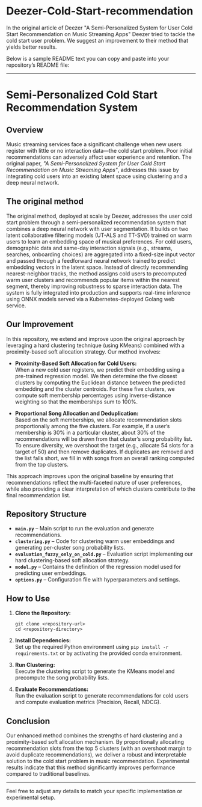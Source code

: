 # Deezer-Cold-Start-recommendation
In the original article of Deezer "A Semi-Personalized System for User Cold Start Recommendation on Music Streaming Apps" Deezer tried to tackle the cold start user problem. We suggest an improvement to their method that yields better results. 

Below is a sample README text you can copy and paste into your repository’s README file:

---

# Semi-Personalized Cold Start Recommendation System

## Overview

Music streaming services face a significant challenge when new users register with little or no interaction data—the cold start problem. Poor initial recommendations can adversely affect user experience and retention. The original paper, *"A Semi-Personalized System for User Cold Start Recommendation on Music Streaming Apps"*, addresses this issue by integrating cold users into an existing latent space using clustering and a deep neural network. 

## The original method

The original method, deployed at scale by Deezer, addresses the user cold start problem through a semi-personalized recommendation system that combines a deep neural network with user segmentation. It builds on two latent collaborative filtering models (UT-ALS and TT-SVD) trained on warm users to learn an embedding space of musical preferences. For cold users, demographic data and same-day interaction signals (e.g., streams, searches, onboarding choices) are aggregated into a fixed-size input vector and passed through a feedforward neural network trained to predict embedding vectors in the latent space. Instead of directly recommending nearest-neighbor tracks, the method assigns cold users to precomputed warm user clusters and recommends popular items within the nearest segment, thereby improving robustness to sparse interaction data. The system is fully integrated into production and supports real-time inference using ONNX models served via a Kubernetes-deployed Golang web service.

## Our Improvement

In this repository, we extend and improve upon the original approach by leveraging a hard clustering technique (using KMeans) combined with a proximity-based soft allocation strategy. Our method involves:

- **Proximity-Based Soft Allocation for Cold Users:**  
  When a new cold user registers, we predict their embedding using a pre-trained regression model. We then determine the five closest clusters by computing the Euclidean distance between the predicted embedding and the cluster centroids. For these five clusters, we compute soft membership percentages using inverse-distance weighting so that the memberships sum to 100%.

- **Proportional Song Allocation and Deduplication:**  
  Based on the soft memberships, we allocate recommendation slots proportionally among the five clusters. For example, if a user’s membership is 30% in a particular cluster, about 30% of the recommendations will be drawn from that cluster’s song probability list. To ensure diversity, we overshoot the target (e.g., allocate 54 slots for a target of 50) and then remove duplicates. If duplicates are removed and the list falls short, we fill in with songs from an overall ranking computed from the top clusters.

This approach improves upon the original baseline by ensuring that recommendations reflect the multi-faceted nature of user preferences, while also providing a clear interpretation of which clusters contribute to the final recommendation list.

## Repository Structure

- **`main.py`** – Main script to run the evaluation and generate recommendations.
- **`clustering.py`** – Code for clustering warm user embeddings and generating per-cluster song probability lists.
- **`evaluation_fuzzy_only_on_cold.py`** – Evaluation script implementing our hard clustering-based soft allocation strategy.
- **`model.py`** – Contains the definition of the regression model used for predicting user embeddings.
- **`options.py`** – Configuration file with hyperparameters and settings.

## How to Use

1. **Clone the Repository:**  
   ```
   git clone <repository-url>
   cd <repository-directory>
   ```

2. **Install Dependencies:**  
   Set up the required Python environment using `pip install -r requirements.txt` or by activating the provided conda environment.

3. **Run Clustering:**  
   Execute the clustering script to generate the KMeans model and precompute the song probability lists.

4. **Evaluate Recommendations:**  
   Run the evaluation script to generate recommendations for cold users and compute evaluation metrics (Precision, Recall, NDCG).

## Conclusion

Our enhanced method combines the strengths of hard clustering and a proximity-based soft allocation mechanism. By proportionally allocating recommendation slots from the top 5 clusters (with an overshoot margin to avoid duplicate recommendations), we deliver a robust and interpretable solution to the cold start problem in music recommendation. Experimental results indicate that this method significantly improves performance compared to traditional baselines.

---

Feel free to adjust any details to match your specific implementation or experimental setup.
